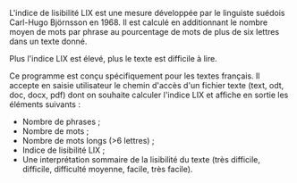 L'indice de lisibilité LIX est une mesure développée par le linguiste suédois Carl-Hugo Björnsson en 1968. 
Il est calculé en additionnant le nombre moyen de mots par phrase au pourcentage de mots de plus de six lettres dans un texte donné. 

Plus l'indice LIX est élevé, plus le texte est difficile à lire.

Ce programme est conçu spécifiquement pour les textes français. Il accepte en saisie utilisateur le chemin d'accès d'un fichier texte (text, odt, doc, docx, pdf) dont on souhaite calculer l'indice LIX et affiche en sortie les éléments suivants :

- Nombre de phrases ;
- Nombre de mots ;
- Nombre de mots longs (>6 lettres) ;
- Indice de lisibilité LIX ;
- Une interprétation sommaire de la lisibilité du texte (très difficile, difficile, difficulté moyenne, facile, très facile).
